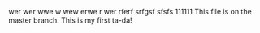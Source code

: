 
wer
wer
wwe
w
wew
erwe
r
wer
rferf
srfgsf
sfsfs
111111
This file is on the master branch.
This is my first ta-da!
